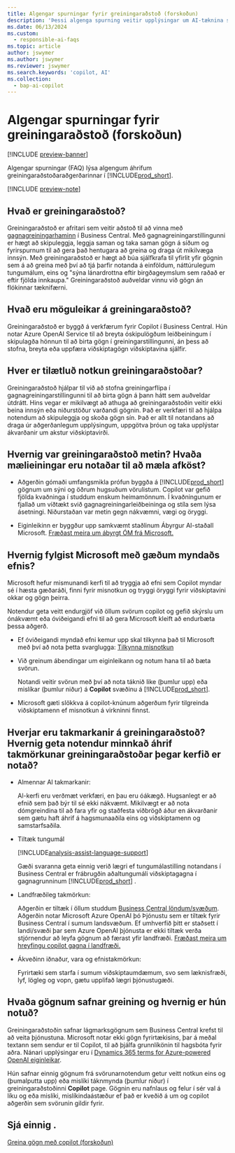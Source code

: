 ```yaml
---
title: Algengar spurningar fyrir greiningaraðstoð (forskoðun)
description: 'Þessi algenga spurning veitir upplýsingar um AI-tæknina sem notuð er til að greina gögn á síðum í Business Central. Í honum eru lykilatriði og upplýsingar um notkun ÓM, hvernig það var prófað og metið og allar sérstakar takmarkanir.'
ms.date: 06/13/2024
ms.custom:
  - responsible-ai-faqs
ms.topic: article
author: jswymer
ms.author: jswymer
ms.reviewer: jswymer
ms.search.keywords: 'copilot, AI'
ms.collection:
  - bap-ai-copilot
---
```


# Algengar spurningar fyrir greiningaraðstoð (forskoðun)

[!INCLUDE [preview-banner](~/../shared-content/shared/preview-includes/preview-banner.md)]

Algengar spurningar (FAQ) lýsa algengum áhrifum greiningaraðstoðaraðgerðarinnar í [!INCLUDE[prod_short](includes/prod_short.md)].

[!INCLUDE [preview-note](~/../shared-content/shared/preview-includes/production-ready-preview-dynamics365.md)]

## Hvað er greiningaraðstoð?

Greiningaraðstoð er afritari sem veitir aðstoð til að vinna með [gagnagreiningarhaminn](analysis-mode.md) í Business Central. Með gagnagreiningarstillingunni er hægt að skipuleggja, leggja saman og taka saman gögn á síðum og fyrirspurnum til að gera það hentugara að greina og draga út mikilvæga innsýn. Með greiningaraðstoð er hægt að búa sjálfkrafa til yfirlit yfir gögnin sem á að greina með því að tjá þarfir notanda á einföldum, náttúrulegum tungumálum, eins og "sýna lánardrottna eftir birgðageymslum sem raðað er eftir fjölda innkaupa." Greiningaraðstoð auðveldar vinnu við gögn án flókinnar tæknifærni.

## Hvað eru möguleikar á greiningaraðstoð?

Greiningaraðstoð er byggð á verkfærum fyrir Copilot í Business Central. Hún notar Azure OpenAI Service til að breyta óskipulögðum leiðbeiningum í skipulagða hönnun til að birta gögn í greiningarstillingunni, án þess að stofna, breyta eða uppfæra viðskiptagögn viðskiptavina sjálfir.

## Hver er tilætluð notkun greiningaraðstoðar?

Greiningaraðstoð hjálpar til við að stofna greiningarflipa í gagnagreiningarstillingunni til að birta gögn á þann hátt sem auðveldar útdrátt. Hins vegar er mikilvægt að athuga að greiningaraðstoðin veitir ekki beina innsýn eða niðurstöður varðandi gögnin. Það er verkfæri til að hjálpa notendum að skipuleggja og skoða gögn sín. Það er allt til notandans að draga úr aðgerðanlegum upplýsingum, uppgötva þróun og taka upplýstar ákvarðanir um akstur viðskiptavirði.

## Hvernig var greiningaraðstoð metin? Hvaða mælieiningar eru notaðar til að mæla afköst?

- Aðgerðin gómaði umfangsmikla prófun byggða á [!INCLUDE[prod_short](includes/prod_short.md)] gögnum um sýni og öðrum hugsuðum vörulistum. Copilot var gefið fjölda kvaðninga í studdum enskum heimamönnum. Í kvaðningunum er fjallað um víðtækt svið gagnagreiningarleiðbeininga og stíla sem lýsa ásetningi. Niðurstaðan var metin gegn nákvæmni, vægi og öryggi.

- Eiginleikinn er byggður upp samkvæmt staðlinum Ábyrgur AI-staðall Microsoft. [Fræðast meira um ábyrgt ÓM frá Microsoft.](https://aka.ms/RAI)

## Hvernig fylgist Microsoft með gæðum myndaðs efnis?

Microsoft hefur mismunandi kerfi til að tryggja að efni sem Copilot myndar sé í hæsta gæðaráði, finni fyrir misnotkun og tryggi öryggi fyrir viðskiptavini okkar og gögn þeirra.

Notendur geta veitt endurgjöf við öllum svörum copilot og gefið skýrslu um ónákvæmt eða óviðeigandi efni til að gera Microsoft kleift að endurbæta þessa aðgerð.

- Ef óviðeigandi myndað efni kemur upp skal tilkynna það til Microsoft með því að nota þetta svarglugga: [Tilkynna misnotkun](https://go.microsoft.com/fwlink/?linkid=2249810)

- Við greinum ábendingar um eiginleikann og notum hana til að bæta svörun.

  Notandi veitir svörun með því að nota táknið like (þumlur upp) eða mislíkar (þumlur niður) á **Copilot** svæðinu á [!INCLUDE[prod_short](includes/prod_short.md)].

- Microsoft gæti slökkva á copilot-knúnum aðgerðum fyrir tilgreinda viðskiptamenn ef misnotkun á virkninni finnst.

## Hverjar eru takmarkanir á greiningaraðstoð? Hvernig geta notendur minnkað áhrif takmörkunar greiningaraðstoðar þegar kerfið er notað?

- Almennar AI takmarkanir:

  Al-kerfi eru verðmæt verkfæri, en þau eru óákægð. Hugsanlegt er að efnið sem það býr til sé ekki nákvæmt. Mikilvægt er að nota dómgreindina til að fara yfir og staðfesta viðbrögð áður en ákvarðanir sem gætu haft áhrif á hagsmunaaðila eins og viðskiptamenn og samstarfsaðila.

- Tiltæk tungumál

   [!INCLUDE[analysis-assist-language-support](includes/analysis-assist-language-support.md)]

   Gæði svaranna geta einnig verið lægri ef tungumálastilling notandans í Business Central er frábrugðin aðaltungumáli viðskiptagagna í gagnagrunninum [!INCLUDE[prod_short](includes/prod_short.md)] .
  
- Landfræðileg takmörkun:
  
   Aðgerðin er tiltæk í öllum studdum [Business Central löndum/svæðum](/dynamics365/business-central/dev-itpro/compliance/apptest-countries-and-translations)<!-- except for Canada-->. Aðgerðin notar Microsoft Azure OpenAI þó Þjónustu sem er tiltæk fyrir Business Central í sumum landsvæðum. Ef umhverfið þitt er staðsett í landi/svæði þar sem Azure OpenAI þjónusta er ekki tiltæk verða stjórnendur að leyfa gögnum að færast yfir landfræði. [Fræðast meira um hreyfingu copilot gagna í landfræði.](/dynamics365/business-central/ai-copilot-data-movement)

- Ákveðinn iðnaður, vara og efnistakmörkun:

  Fyrirtæki sem starfa í sumum viðskiptaumdæmum, svo sem læknisfræði, lyf, lögleg og vopn, gætu upplifað lægri þjónustugæði.

## Hvaða gögnum safnar greining og hvernig er hún notuð?

Greiningaraðstoðin safnar lágmarksgögnum sem Business Central krefst til að veita þjónustuna. Microsoft notar ekki gögn fyrirtækisins, þar á meðal textann sem sendur er til Copilot, til að þjálfa grunnlíkönin til hagsbóta fyrir aðra. Nánari upplýsingar eru í [Dynamics 365 terms for Azure-powered OpenAI eiginleikar](https://go.microsoft.com/fwlink/?linkid=2236010).

Hún safnar einnig gögnum frá svörunarnotendum getur veitt notkun eins og (þumalputta upp) eða mislíki táknmynda (þumlur niður) í greiningaraðstoðinni **Copilot** page. Gögnin eru nafnlaus og felur í sér val á líku og eða mislíki, mislíkindaástæður ef það er kveðið á um og copilot aðgerðin sem svörunin gildir fyrir.

## Sjá einnig .

[Greina gögn með copilot (forskoðun)](analysis-assist.md)

